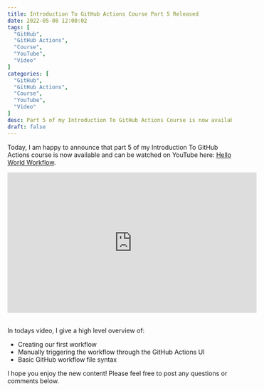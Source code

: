 ```yaml
---
title: Introduction To GitHub Actions Course Part 5 Released
date: 2022-05-08 12:00:02
tags: [
  "GitHub",
  "GitHub Actions",
  "Course",
  "YouTube",
  "Video"
]
categories: [
  "GitHub",
  "GitHub Actions",
  "Course",
  "YouTube",
  "Video"
]
desc: Part 5 of my Introduction To GitHub Actions Course is now available!
draft: false
---
```


Today, I am happy to announce that part 5 of my Introduction To GitHub Actions course is now available and can be watched on YouTube here: <a href="https://youtu.be/eCOv4AeC6Ic" target="_blank">Hello World Workflow</a>.

<div style="text-align: center;"><iframe width="560" height="315" src="https://www.youtube.com/embed/eCOv4AeC6Ic" title="YouTube video player" frameborder="0" allow="accelerometer; autoplay; clipboard-write; encrypted-media; gyroscope; picture-in-picture" allowfullscreen></iframe></div><br />

In todays video, I give a high level overview of:

* Creating our first workflow
* Manually triggering the workflow through the GitHub Actions UI
* Basic GitHub workflow file syntax

I hope you enjoy the new content! Please feel free to post any questions or comments below.
